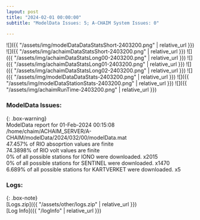 ```yaml
---
layout: post
title: "2024-02-01 00:00:00"
subtitle: "ModelData Issues: 5; A-CHAIM System Issues: 0"

---
```


![]({{ "/assets/img/modelDataDataStatsShort-2403200.png" | relative_url }})
![]({{ "/assets/img/achaimDataStatsShort-2403200.png" | relative_url }})
![]({{ "/assets/img/achaimDataStatsLong00-2403200.png" | relative_url }})
![]({{ "/assets/img/achaimDataStatsLong01-2403200.png" | relative_url }})
![]({{ "/assets/img/achaimDataStatsLong02-2403200.png" | relative_url }})
![]({{ "/assets/img/modelDataDataStats-2403200.png" | relative_url }})
![]({{ "/assets/img/modelDataStationStats-2403200.png" | relative_url }})
![]({{ "/assets/img/achaimRunTime-2403200.png" | relative_url }})


### ModelData Issues:  
  
{: .box-warning}  
 ModelData report for 01-Feb-2024 00:15:08   
 /home/chaim/ACHAIM_SERVER/A-CHAIM/modelData/2024/032/00/modelData.mat   
 47.457% of RIO absoprtion values are finite   
 74.3898% of RIO volt values are finite   
 0% of all possible stations for IONO were downloaded. x2015   
 0% of all possible stations for SENTINEL were downloaded. x1470   
 6.689% of all possible stations for KARTVERKET were downloaded. x5   
  


### Logs:  
  
{: .box-note}  
[Logs.zip]({{ "/assets/other/logs.zip" | relative_url }})  
[Log Info]({{ "/logInfo" | relative_url }})  
